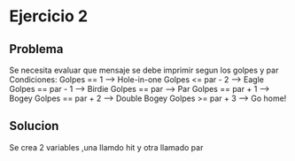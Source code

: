 # Ejercicio 2

## Problema

Se necesita evaluar que mensaje se debe imprimir segun los golpes y par
Condiciones:
Golpes == 1 --> Hole-in-one
Golpes <= par - 2 --> Eagle
Golpes == par - 1 --> Birdie
Golpes == par  --> Par
Golpes == par + 1 --> Bogey
Golpes == par + 2 --> Double Bogey
Golpes >= par + 3 --> Go home!


## Solucion

Se crea 2 variables ,una llamdo hit y otra llamado par 